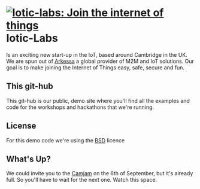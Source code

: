 <a href="http://iotic-labs.com"><img src="http://iotic-labs.com/iotic-labs_logo.png" bg-color="black" title="Iotic-labs: Join the internet of things"></a>
Iotic-Labs
=========
Is an exciting new start-up in the IoT, based around Cambridge in the UK.  We are spun out of [Arkessa] a global provider of M2M and IoT solutions. Our goal is to make joining the Internet of Things easy, safe, secure and fun.


This git-hub
----
This git-hub is our public, demo site where you'll find all the examples and code for the workshops and hackathons that we're running.

License
----
For this demo code we're using the [BSD] licence 


What's Up?
----
We could invite you to the [Camjam] on the 6th of September, but it's already full.  So you'll have to wait for the next one.  Watch this space.



[Arkessa]:http://arkessa.com
[Camjam]:http://camjam.me/camjam/?page_id=425
[BSD]:https://en.wikipedia.org/wiki/BSD_licenses

